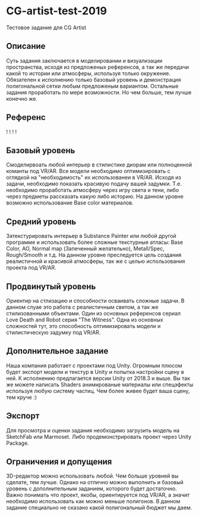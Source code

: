 # CG-artist-test-2019
Тестовое задание для CG Artist
## Описание
Суть задания заключается в моделировании и визуализации пространства, исходя из предложеных референсов, а так же передачи какой то истории или атмосферы, используя только окружение.
Обязателен к исполнению только базовый уровень и демонстрация полигональной сетки любым предложеным вариантом. Остальные задания проработать по мере возможности. Но чем больше, тем лучше конечно же.

## Референс
!
!
!
!

## Базовый уровень
Смоделирвоать любой интерьер в стилистике диорам или полноценной команты под VR/AR. Все модели необходимо оптимизировать с оглядкой на "необходимость" их использованеи в VR/AR.
Исходя из задачи, необходимо показать красивую подачу вашей задумки. Т.е. необходимо проработать атмосферу через игру света и тени, либо через предметы рассказать какую либо историю.
На данном уровне возможно использование Base color материалов.

## Средний уровень
Затекстурировать интерьер в Substance Painter или любой другой программе и использовать более сложные текстурные атласы: Base Color, AO, Normal map (Запеченный желательно), Metall/Spec, Rough/Smooth и т.д.
На данном уровне преследуется цель создания реалистичной и красивой атмосферы, так же с целью использования проекта под VR/AR.

## Продвинутый уровень
Ориентир на стлизацию и способности осваивать сложные задачи. В данном слуае это работа с реалистичным светом, а так же стилизованными объектами. Один из основных референсов сериал Love Death and Robot серия "The Witness".
Одна из основных сложностей тут, это способность оптимизировать модели и стилистическую задумку под VR/AR.

## Дополнительное задание
Наша компания работает с проектами под Unity. Огромным плюсом будет экспорт модели и текстур в Unity и попытка настройки сцену в ней. К исполнению предлагается версии Unity от 2018.3 и выше.
Вы так же можете написать Shaders анимированые материалы или спецэфекты используя любую систему частиц. Чем более живее будет ваша сцену, тем круче :)

## Экспорт
Для просмотра и оценки задания необходимо загрузить модель на SketchFab или Marmoset. Либо продемонстрировать проект через Unity Package.

## Ограничения и допущения
3D-редактор можно использовать любой.
Чем больше уровней вы сделате, тем лучше. Однако на отлично можно выполнить и базовый уровень с дополнительным заданием, которого будет достаточно.
Важно понимать что проект, якобы, ориентируется под VR/AR, а значит необходимо использовать как можно меньше полигонов. В данном задание специально не сказано какой полигональный бюджет мы даем.
